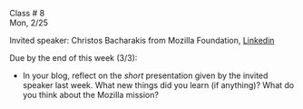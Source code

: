 
<div class="lecture2">
<div class="column_date">

Class # 8 <br>
Mon, 2/25

</div>

<div class="column_materials">
<p markdown="block">


Invited speaker: Christos Bacharakis from Mozilla Foundation, [Linkedin](https://www.linkedin.com/in/christosbaharakis/?originalSubdomain=gr)



</p>
</div>

<div class="column_assign">
<p markdown="block">

Due by the end of this week (3/3):

- In your blog, reflect on the _short_ presentation given by the invited speaker last week. What new things did you learn (if anything)? What do you think about the Mozilla mission?


</p>
</div>

</div>
